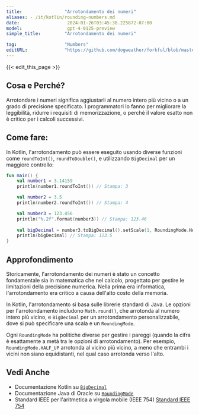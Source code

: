 ```yaml
---
title:                "Arrotondamento dei numeri"
aliases: - /it/kotlin/rounding-numbers.md
date:                  2024-01-26T03:45:38.225872-07:00
model:                 gpt-4-0125-preview
simple_title:         "Arrotondamento dei numeri"

tag:                  "Numbers"
editURL:              "https://github.com/dogweather/forkful/blob/master/content/it/kotlin/rounding-numbers.md"
---
```


{{< edit_this_page >}}

## Cosa e Perché?

Arrotondare i numeri significa aggiustarli al numero intero più vicino o a un grado di precisione specificato. I programmatori lo fanno per migliorare la leggibilità, ridurre i requisiti di memorizzazione, o perché il valore esatto non è critico per i calcoli successivi.

## Come fare:

In Kotlin, l'arrotondamento può essere eseguito usando diverse funzioni come `roundToInt()`, `roundToDouble()`, e utilizzando `BigDecimal` per un maggiore controllo:

```kotlin
fun main() {
    val number1 = 3.14159
    println(number1.roundToInt()) // Stampa: 3

    val number2 = 3.5
    println(number2.roundToInt()) // Stampa: 4

    val number3 = 123.456
    println("%.2f".format(number3)) // Stampa: 123.46
    
    val bigDecimal = number3.toBigDecimal().setScale(1, RoundingMode.HALF_EVEN)
    println(bigDecimal) // Stampa: 123.5
}
```

## Approfondimento

Storicamente, l'arrotondamento dei numeri è stato un concetto fondamentale sia in matematica che nel calcolo, progettato per gestire le limitazioni della precisione numerica. Nella prima era informatica, l'arrotondamento era critico a causa dell'alto costo della memoria.

In Kotlin, l'arrotondamento si basa sulle librerie standard di Java. Le opzioni per l'arrotondamento includono `Math.round()`, che arrotonda al numero intero più vicino, e `BigDecimal` per un arrotondamento personalizzabile, dove si può specificare una scala e un `RoundingMode`.

Ogni `RoundingMode` ha politiche diverse per gestire i pareggi (quando la cifra è esattamente a metà tra le opzioni di arrotondamento). Per esempio, `RoundingMode.HALF_UP` arrotonda al vicino più vicino, a meno che entrambi i vicini non siano equidistanti, nel qual caso arrotonda verso l'alto.

## Vedi Anche

- Documentazione Kotlin su [`BigDecimal`](https://kotlinlang.org/api/latest/jvm/stdlib/kotlin/java.math.-big-decimal/index.html)
- Documentazione Java di Oracle su [`RoundingMode`](https://docs.oracle.com/javase/8/docs/api/java/math/RoundingMode.html)
- Standard IEEE per l'aritmetica a virgola mobile (IEEE 754) [Standard IEEE 754](https://ieeexplore.ieee.org/document/4610935)
